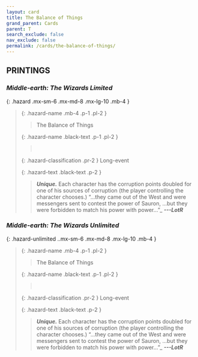 ```yaml
---
layout: card
title: The Balance of Things
grand_parent: Cards
parent: T
search_exclude: false
nav_exclude: false
permalink: /cards/the-balance-of-things/
---
```


## PRINTINGS


### _Middle-earth: The Wizards Limited_

{: .hazard .mx-sm-6 .mx-md-8 .mx-lg-10 .mb-4 }
> {: .hazard-name .mb-4 .p-1 .pl-2 }
> > <div class="hazard-mp"></div>
> > <div class="card-name">The Balance of Things</div>
>
> {: .hazard-name .black-text .p-1 .pl-2 }
> > &nbsp;
>
> {: .hazard-classification .pr-2 }
> Long-event
>
> {: .hazard-text .black-text .p-2 }
> > _**Unique.**_ Each character has the corruption points doubled for one of his sources of corruption (the player controlling the character chooses.)  “...they came out of the West and were messengers sent to contest the power of Sauron, ...but they were forbidden to match his power with power...”_ ***---&#65279;LotR*** 
>

### _Middle-earth: The Wizards Unlimited_

{: .hazard-unlimited ..mx-sm-6 .mx-md-8 .mx-lg-10 .mb-4 }
> {: .hazard-name .mb-4 .p-1 .pl-2 }
> > <div class="hazard-mp"></div>
> > <div class="card-name">The Balance of Things</div>
>
> {: .hazard-name .black-text .p-1 .pl-2 }
> > &nbsp;
>
> {: .hazard-classification .pr-2 }
> Long-event
>
> {: .hazard-text .black-text .p-2 }
> > _**Unique.**_ Each character has the corruption points doubled for one of his sources of corruption (the player controlling the character chooses.)  “...they came out of the West and were messengers sent to contest the power of Sauron, ...but they were forbidden to match his power with power...”_ ***---&#65279;LotR*** 
>
